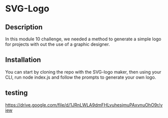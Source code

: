 # SVG-Logo
## Description
In this module 10 challenge, we needed a method to generate a simple logo for projects with out the use of a graphic designer.

## Installation
You can start by cloning the repo with the SVG-logo maker, then using your CLI, run node index.js and follow the prompts to generate your own logo.

## testing
https://drive.google.com/file/d/1JRnLWLA9dmFHLvuhesjmuPAxvnuOhO9r/view
